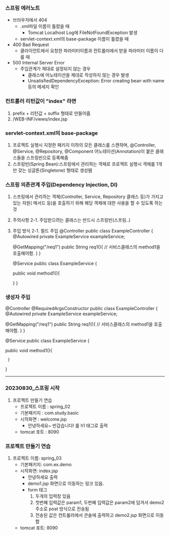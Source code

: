 ### 스프링 에러노트
 - 브라우저에서 404
   - .xml파일 이름이 틀렸을 때
     - Tomcat Localhost Log에 FileNotFoundException 발생
   - servlet-context.xml의 base-package 이름이 틀렸을 때
 - 400 Bad Request
   - 클라이언트에서 요청한 파라미터이름과 컨트롤러에서 받을 파라미터 이름이 다를 때
- 500 Internal Server Error
  - 주입관계가 제대로 설정되지 않는 경우
    - 클래스에 어노테이션을 제대로 작성하지 않는 경우 발생
    - UnsatisfiedDependencyException: Error creating bean with name 등의 메세지 확인

### 컨트롤러 리턴값이 "index" 라면
1. prefix + 리턴값 + suffix 형태로 만들어줌
2. /WEB-INF/views/index.jsp

### servlet-context.xml의 base-package
1. 프로젝트 실행시 지정한 패키지 이하의 모든 클래스를 스캔하며, @Controller,
   @Service, @Repository, @Component 어노테이션(Annotation)이 붙은 클래스들을 스프링빈으로 등록해줌
2. 스프링빈(Spring Bean):스프링에서 관리하는 객체로 프로젝트 실행시 객체를 1개만 갖는 싱글톤(Singletone) 형태로 생성됌

### 스프링 의존관계 주입(Dependency lnjection, DI)
1. 스프링에서 관리하는 객체(Controller, Service, Repository 클래스 등)가 가지고 있는 자원(
    메서드 등)을 호출하기 위해 해당 객체에 대한 사용을 할 수 있도록 하는 것
2. 주의사항
    2-1. 주입받으려는 클래스는 반드시 스프링빈(스프링..)
3. 주입 방식
    2-1. 필드 주입
    @Controller
    public class ExampleController {
    @Autowired
    private ExampleService exampleService;
    
    @GetMapping("/req1")
    public String req1(){
        // 서비스클래스의 method1을 호출해야함.
   } 
}

    @Service
    public class ExampleService {

     public void method1(){

     }
}

### 생성자 주입
@Controller
@RequiredArgsConstructor
    public class ExampleController {
    @Autowired
    private ExampleService exampleService;
    
@GetMapping("/req1")
    public String req1(){
        // 서비스클래스의 method1을 호출해야함.
}
}

@Service
public class ExampleService {

 public void method1(){

     }
}

-------------------------------------------------------------------------------------------------------------




### 20230830_스프링 시작
1. 프로젝트 만들기 연습
   - 프로젝트 이름 : spring_02
   - 기본패키지 : com.study.basic
   - 시작화면 : welcome.jsp
     - 안녕하세요~ 반갑습니다! 를 h1 태그로 출력
   - tomcat 포트 : 8090

 

### 프로젝트 만들기 연습
1. 프로젝트 이름: spring_03
    - 기본패키지: com.ex.demo
    - 시작화면: index.jsp
        - 안녕하세요 출력
        - demo1.jsp 화면으로 이동하는 링크 있음.
        - form 태그
            1. 두개의 입력창 있음
            2. 첫번째 입력값은 param1, 두번째 입력값은 param2에 담겨서 demo2 주소로 post 방식으로 전송됨
            3. 전송된 값은 컨트롤러에서 콘솔에 출력하고 demo2.jsp 화면으로 이동함
    - tomcat 포트: 8090